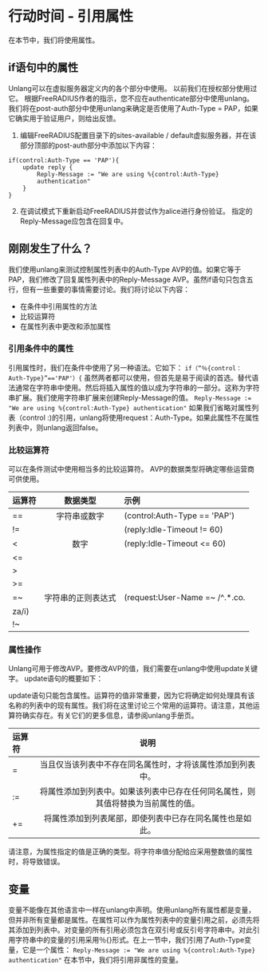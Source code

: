 # 行动时间 - 引用属性
在本节中，我们将使用属性。
## if语句中的属性
Unlang可以在虚拟服务器定义内的各个部分中使用。 以前我们在授权部分使用过它。 根据FreeRADIUS作者的指示，您不应在authenticate部分中使用unlang。 我们将在post-auth部分中使用unlang来确定是否使用了Auth-Type = PAP，如果它确实用于验证用户，则给出反馈。
1. 编辑FreeRADIUS配置目录下的sites-available / default虚拟服务器，并在该部分顶部的post-auth部分中添加以下内容：
```
if(control:Auth-Type == 'PAP'){
	update reply {
		Reply-Message := "We are using %{control:Auth-Type}
		authentication"
	}
}
```
2. 在调试模式下重新启动FreeRADIUS并尝试作为alice进行身份验证。
	指定的Reply-Message应包含在回复中。

## 刚刚发生了什么？
我们使用unlang来测试控制属性列表中的Auth-Type AVP的值。如果它等于PAP，我们修改了回复属性列表中的Reply-Message AVP。虽然if语句只包含五行，但有一些重要的事情需要讨论。我们将讨论以下内容：
+ 在条件中引用属性的方法
+ 比较运算符
+ 在属性列表中更改和添加属性
### 引用条件中的属性
引用属性时，我们在条件中使用了另一种语法。它如下：
`if（“％{control：Auth-Type}”=='PAP'）{`
虽然两者都可以使用，但首先是易于阅读的首选。替代语法通常在字符串中使用。然后将插入属性的值以成为字符串的一部分。这称为字符串扩展。我们使用字符串扩展来创建Reply-Message的值。
`Reply-Message := "We are using %{control:Auth-Type} authentication"`
如果我们省略对属性列表（control :)的引用，unlang将使用request：Auth-Type。如果此属性不在属性列表中，则unlang返回false。
### 比较运算符
可以在条件测试中使用相当多的比较运算符。 AVP的数据类型将确定哪些运营商可供使用。

|运算符|数据类型|示例|
|:-|:-:|:-|
|==|字符串或数字|(control:Auth-Type == 'PAP')|
|!=||(reply:Idle-Timeout != 60)|
|<|数字|(reply:Idle-Timeout <= 60)|
|<=|||
|>|||
|>=|||
|=~|字符串的正则表达式|(request:User-Name =~ /^.*\.co\.
za/i)|
|!~|||

### 属性操作
Unlang可用于修改AVP。要修改AVP的值，我们需要在unlang中使用update关键字。 update语句的概要如下：

update语句只能包含属性。运算符的值非常重要，因为它将确定如何处理具有该名称的列表中的现有属性。我们将在这里讨论三个常用的运算符。请注意，其他运算符确实存在。有关它们的更多信息，请参阅unlang手册页。

|运算符|说明|
|:-|:-:|
|=|当且仅当该列表中不存在同名属性时，才将该属性添加到列表中。|
|:=|将属性添加到列表中。如果该列表中已存在任何同名属性，则其值将替换为当前属性的值。|
|+=|将属性添加到列表尾部，即使列表中已存在同名属性也是如此。|

请注意，为属性指定的值是正确的类型。将字符串值分配给应采用整数值的属性时，将导致错误。

## 变量
变量不能像在其他语言中一样在unlang中声明。使用unlang所有属性都是变量，但并非所有变量都是属性。在属性可以作为属性列表中的变量引用之前，必须先将其添加到列表中。对变量的所有引用必须包含在双引号或反引号字符串中。对此引用字符串中的变量的引用采用％{<variable>}形式。在上一节中，我们引用了Auth-Type变量，它是一个属性：
`Reply-Message := "We are using %{control:Auth-Type} authentication"`
在本节中，我们将引用非属性的变量。